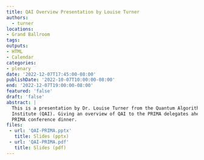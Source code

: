```yaml
---
title: QAI Overview Presentation by Louise Turner
authors:
  - turner
locations:
- Grand Ballroom
tags:
outputs:
- HTML
- Calendar
categories:
- plenary
date: '2022-12-07T17:45:00-08:00'
publishDate: '2022-10-07T10:00:00-08:00'
end: '2022-12-07T19:00:00-08:00'
featured: 'false'
draft: 'false'
abstract: |
  This is a presentation by Dr. Louise Turner from the Quantum Algorithms
  Institute (QAI). Giving an overview of QAI to the PRIMA delegates ahead of the
  PRIMA conference dinner.
files:
 - url: 'QAI-PRIMA.pptx'
   title: Slides (pptx)
 - url: 'QAI-PRIMA.pdf'
   title: Slides (pdf)
---
```

